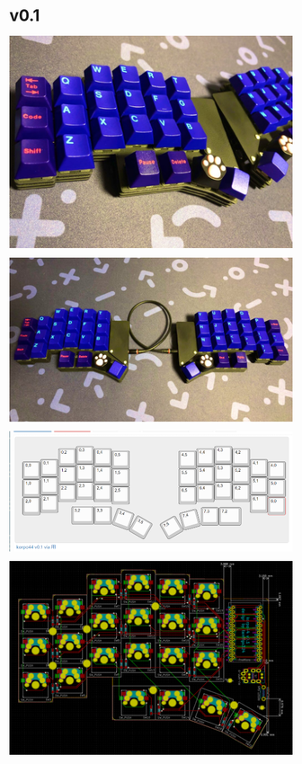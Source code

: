 # v0.1

![](https://github.com/tamago324/images/blob/master/korpo44/korpo44_v0.1_pic1.jpg)  


![](https://github.com/tamago324/images/blob/master/korpo44/korpo44_v0.1_pic2.jpg)  


![](https://github.com/tamago324/images/blob/master/korpo44/korpo44_v0.1_kle.png)  


![](https://github.com/tamago324/images/blob/master/korpo44/korpo44_v0.1_pcb.png)  
